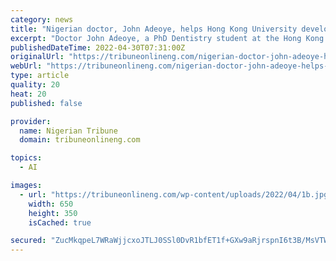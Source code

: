 ```yaml
---
category: news
title: "Nigerian doctor, John Adeoye, helps Hong Kong University develop AI-based tool for oral cancer prediction"
excerpt: "Doctor John Adeoye, a PhD Dentistry student at the Hong Kong University, alongside other doctors, have developed an AI-based web tool for the prediction of patients’ oral cancer risk."
publishedDateTime: 2022-04-30T07:31:00Z
originalUrl: "https://tribuneonlineng.com/nigerian-doctor-john-adeoye-helps-hong-kong-university-develop-ai-based-tool-for-oral-cancer-prediction/"
webUrl: "https://tribuneonlineng.com/nigerian-doctor-john-adeoye-helps-hong-kong-university-develop-ai-based-tool-for-oral-cancer-prediction/"
type: article
quality: 20
heat: 20
published: false

provider:
  name: Nigerian Tribune
  domain: tribuneonlineng.com

topics:
  - AI

images:
  - url: "https://tribuneonlineng.com/wp-content/uploads/2022/04/1b.jpg"
    width: 650
    height: 350
    isCached: true

secured: "ZucMkqpeL7WRaWjjcxoJTLJ0SSl0DvR1bfET1f+GXw9aRjrspnI6t3B/MsVTWAR5ixubN2g3GRBLJ6BCKOf4+CLzniVQwICnIAp9pkVqIKqQsFhKdohfR+xsKmh4j+59y3FuvbPvTZtk1WGQBFVir3VM3CvTsvTpSmSbJkaqwtuJowzPjNrl3sDGGGBNgnRyK/XkYfevD1UGh96cTnL2/FTLygl+kxN2PAWg0oq3+cv8jawh0ydRKBw2ZhAsbTroJ6kmyi8blKKvPCmVq9nt2w013Dr7KX41EbtHlBi/wHT0mc23v6mRcY7rZ7Ai9D5QOqtVynfwqPb7fqdO9KH307+4TWfn+RA4YbwGiGXLfc8=;ktRDqYQB+qHqBoKGHd36pQ=="
---
```


